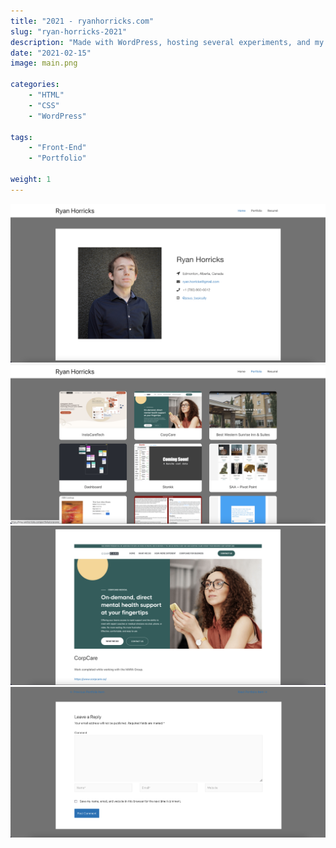 ```yaml
---
title: "2021 - ryanhorricks.com"
slug: "ryan-horricks-2021"
description: "Made with WordPress, hosting several experiments, and my first professional photo."
date: "2021-02-15"
image: main.png

categories:
    - "HTML"
    - "CSS"
    - "WordPress"

tags:
    - "Front-End"
    - "Portfolio"

weight: 1
---
```

![Home](home.png)![Portfolio List](portfolio.png)![Portfolio Single](portfolio-single.png)![Comment](portfolio-single-comment.png)
